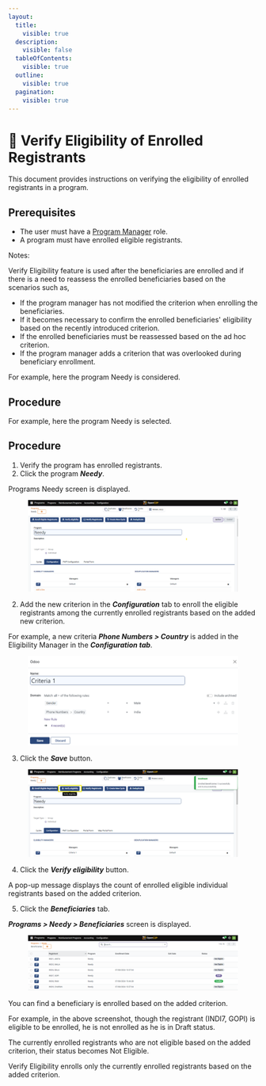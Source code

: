```yaml
---
layout:
  title:
    visible: true
  description:
    visible: false
  tableOfContents:
    visible: true
  outline:
    visible: true
  pagination:
    visible: true
---
```


# 📔 Verify Eligibility of Enrolled Registrants

This document provides instructions on verifying the eligibility of enrolled registrants in a program.

## Prerequisites

* The user must have a [Program Manager](../../../features/program-management/role-of-a-program-manager.md) role.&#x20;
* A program must have enrolled eligible registrants.

Notes:

Verify Eligibility feature is used after the beneficiaries are enrolled and if there is a need to reassess the enrolled beneficiaries based on the scenarios such as,

* If the program manager has not modified the criterion when enrolling the beneficiaries.
* If it becomes necessary to confirm the enrolled beneficiaries' eligibility based on the recently introduced criterion.
* If the enrolled beneficiaries must be reassessed based on the ad hoc criterion.
* If the program manager adds a criterion that was overlooked during beneficiary enrollment.

For example, here the program Needy is considered.

## Procedure

For example, here the program Needy is selected.

## Procedure

1. Verify the program has enrolled registrants.
2. Click the program _**Needy**_.

Programs Needy screen is displayed.

<figure><img src="../../../../.gitbook/assets/program-screen (1).png" alt=""><figcaption></figcaption></figure>

2. Add the new criterion in the _**Configuration**_ tab to enroll the eligible registrants among the currently enrolled registrants based on the added new criterion.&#x20;

For example, a new criteria _**Phone Numbers > Country**_ is added in the Eligibility Manager in the _**Configuration tab**_.

<figure><img src="../../../../.gitbook/assets/append-rule.png" alt=""><figcaption></figcaption></figure>

3. Click the _**Save**_ button.

<figure><img src="../../../../.gitbook/assets/append-rule-popup.png" alt=""><figcaption></figcaption></figure>

4. Click the _**Verify eligibility**_ button.

A pop-up message displays the count of enrolled eligible individual registrants based on the added criterion.

5. Click the _**Beneficiaries**_ tab.

_**Programs > Needy > Beneficiaries**_ screen is displayed.&#x20;

<figure><img src="../../../../.gitbook/assets/enrol-regs-new-rule.png" alt=""><figcaption></figcaption></figure>

You can find a beneficiary is enrolled based on the added criterion.&#x20;

For example, in the above screenshot, though the registrant (INDI7, GOPI) is eligible to be enrolled, he is not enrolled as he is in Draft status.&#x20;

The currently enrolled registrants who are not eligible based on the added criterion, their status becomes Not Eligible.&#x20;

Verify Eligibility enrolls only the currently enrolled registrants based on the added criterion.
